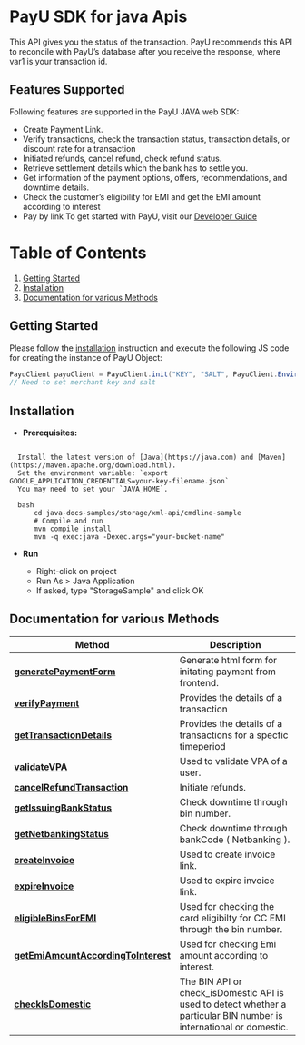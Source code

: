 
# PayU SDK for java Apis
This API gives you the status of the transaction. PayU recommends this API to reconcile with PayU’s database after you receive the response, where var1 is your transaction id.

## Features Supported
Following features are supported in the PayU JAVA web SDK:
- Create Payment Link.
- Verify transactions, check the transaction status, transaction details, or discount rate for a transaction
- Initiated refunds, cancel refund, check refund status.
- Retrieve settlement details which the bank has to settle you.
- Get information of the payment options, offers, recommendations, and downtime details.
- Check the customer’s eligibility for EMI and get the EMI amount according to interest
- Pay by link
  To get started with PayU, visit our [Developer Guide](https://devguide.payu.in/low-code-web-sdk/getting-started-low-code-web-sdk/register-for-a-test-merchant-account/)
# Table of Contents
1. [Getting Started](#getting-started)
2. [Installation](#installation)
3. [Documentation for various Methods](#documentation-for-various-methods)
## Getting Started
Please follow the [installation](#installation) instruction and execute the following JS code for creating the instance of PayU Object:
```java
PayuClient payuClient = PayuClient.init("KEY", "SALT", PayuClient.Environment.TEST);
// Need to set merchant key and salt
```
## Installation
* **Prerequisites:**

```shell

  Install the latest version of [Java](https://java.com) and [Maven](https://maven.apache.org/download.html).
  Set the environment variable: `export GOOGLE_APPLICATION_CREDENTIALS=your-key-filename.json`
  You may need to set your `JAVA_HOME`.

  bash
      cd java-docs-samples/storage/xml-api/cmdline-sample
      # Compile and run
      mvn compile install
      mvn -q exec:java -Dexec.args="your-bucket-name"
```

* **Run**

  * Right-click on project
  * Run As > Java Application
  * If asked, type "StorageSample" and click OK


## Documentation for various Methods
 Method                                                                                                           |  Description
|------------------------------------------------------------------------------------------------------------------| -------------
| [**generatePaymentForm**](/docs/generatePaymentForm.md) | Generate html form for initating payment from frontend.
| [**verifyPayment**](https://github.com/payu-intrepos/web-sdk-java/blob/main/docs/verifyPayment.md) | Provides the details of a transaction
| [**getTransactionDetails**](https://github.com/payu-intrepos/web-sdk-java/blob/main/docs/getTransactionDetails.md)| Provides the details of a transactions for a specfic timeperiod
| [**validateVPA**](https://github.com/payu-intrepos/web-sdk-java/blob/main/docs/validateVPA.md)       | Used to validate VPA of a user.
| [**cancelRefundTransaction**](https://github.com/payu-intrepos/web-sdk-java/blob/main/docs/cancelRefundTransaction.md)   | Initiate refunds.
| [**getIssuingBankStatus**](https://github.com/payu-intrepos/web-sdk-java/blob/main/docs/getIssuingBankStatus.md)   | Check downtime through bin number.
| [**getNetbankingStatus**](https://github.com/payu-intrepos/web-sdk-java/blob/main/docs/getNetbankingStatus.md)   | Check downtime through bankCode ( Netbanking ).
| [**createInvoice**](https://github.com/payu-intrepos/web-sdk-java/blob/main/docs/createInvoice.md)        |  Used to create invoice link.
| [**expireInvoice**](https://github.com/payu-intrepos/web-sdk-java/blob/main/docs/expireInvoice.md)        |  Used to expire invoice link.
| [**eligibleBinsForEMI**](https://github.com/payu-intrepos/web-sdk-java/blob/main/docs/eligibleBinsForEMI.md)                    |  Used for checking the card eligibilty for CC EMI through the bin number.
| [**getEmiAmountAccordingToInterest**](https://github.com/payu-intrepos/web-sdk-java/blob/main/docs/getEmiAmountAccordingToInterest.md)                    |  Used for checking Emi amount according to interest.
| [**checkIsDomestic**](https://github.com/payu-intrepos/web-sdk-java/blob/main/docs/checkIsDomestic.md)| The BIN API or check_isDomestic API is used to detect whether a particular BIN number is international or domestic.
